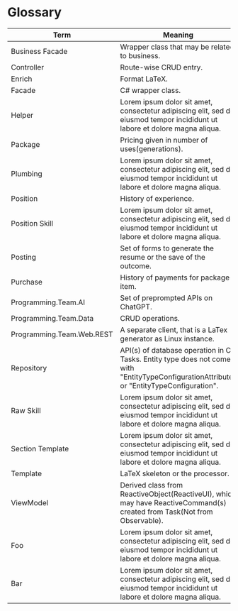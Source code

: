 # Glossary

Term                                                  | Meaning
------------------------------------------------------|--------
<span id="business-facade">Business Facade</span> | Wrapper class that may be related to business.
<span id="controller">Controller</span> | Route-wise CRUD entry.
<span id="facade">Enrich</span> | Format LaTeX.
<span id="facade">Facade</span> | C# wrapper class.
<span id="helper">Helper</span> | Lorem ipsum dolor sit amet, consectetur adipiscing elit, sed do eiusmod tempor incididunt ut labore et dolore magna aliqua.
<span id="package">Package</span> | Pricing given in number of uses(generations).
<span id="plumbing">Plumbing</span> | Lorem ipsum dolor sit amet, consectetur adipiscing elit, sed do eiusmod tempor incididunt ut labore et dolore magna aliqua.
<span id="position">Position</span> | History of experience.
<span id="position-skill">Position Skill</span> | Lorem ipsum dolor sit amet, consectetur adipiscing elit, sed do eiusmod tempor incididunt ut labore et dolore magna aliqua.
<span id="posting">Posting</span> | Set of forms to generate the resume or the save of the outcome.
<span id="purchase">Purchase</span> | History of payments for package item.
<span id="programming-team-ai">Programming.Team.AI</span> | Set of preprompted APIs on ChatGPT.
<span id="programming-team-data">Programming.Team.Data</span> | CRUD operations.
<span id="programming-team-web-rest">Programming.Team.Web.REST</span> | A separate client, that is a LaTex generator as Linux instance.
<span id="repository">Repository</span> | API(s) of database operation in C# Tasks. Entity type does not come with  "EntityTypeConfigurationAttribute" or "EntityTypeConfiguration".
<span id="raw-skill">Raw Skill</span> | Lorem ipsum dolor sit amet, consectetur adipiscing elit, sed do eiusmod tempor incididunt ut labore et dolore magna aliqua.
<span id="section-template">Section Template</span> | Lorem ipsum dolor sit amet, consectetur adipiscing elit, sed do eiusmod tempor incididunt ut labore et dolore magna aliqua.
<span id="template">Template</span> | LaTeX skeleton or the processor.
<span id="viewmodel">ViewModel</span> | Derived class from ReactiveObject(ReactiveUI), which may have ReactiveCommand(s) created from Task(Not from Observable).
<span id="foo">Foo</span> | Lorem ipsum dolor sit amet, consectetur adipiscing elit, sed do eiusmod tempor incididunt ut labore et dolore magna aliqua.
<span id="bar">Bar</span> |  Lorem ipsum dolor sit amet, consectetur adipiscing elit, sed do eiusmod tempor incididunt ut labore et dolore magna aliqua.
